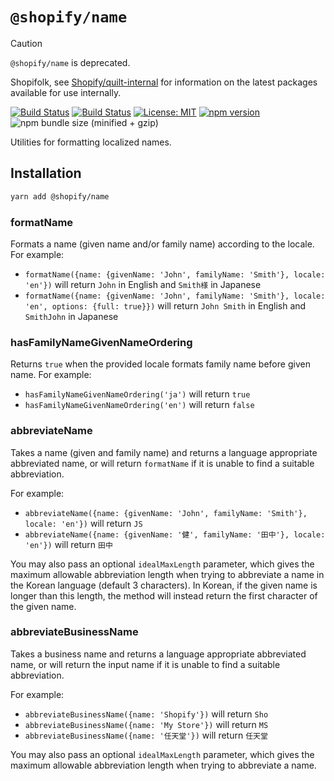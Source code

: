 # `@shopify/name`

> [!CAUTION]
>
> `@shopify/name` is deprecated.
>
> Shopifolk, see
> [Shopify/quilt-internal](https://github.com/shopify/quilt-internal) for
> information on the latest packages available for use internally.

[![Build Status](https://github.com/Shopify/quilt/workflows/Node-CI/badge.svg?branch=main)](https://github.com/Shopify/quilt/actions?query=workflow%3ANode-CI)
[![Build Status](https://github.com/Shopify/quilt/workflows/Ruby-CI/badge.svg?branch=main)](https://github.com/Shopify/quilt/actions?query=workflow%3ARuby-CI)
[![License: MIT](https://img.shields.io/badge/License-MIT-green.svg)](LICENSE.md) [![npm version](https://badge.fury.io/js/%40shopify%2Fname.svg)](https://badge.fury.io/js/%40shopify%2Fname)
![npm bundle size (minified + gzip)](https://img.shields.io/bundlephobia/minzip/%40shopify%2Fname.svg)

Utilities for formatting localized names.

## Installation

```bash
yarn add @shopify/name
```

### formatName

Formats a name (given name and/or family name) according to the locale. For example:

- `formatName({name: {givenName: 'John', familyName: 'Smith'}, locale: 'en'})` will return `John` in English and `Smith様` in Japanese
- `formatName({name: {givenName: 'John', familyName: 'Smith'}, locale: 'en', options: {full: true}})` will return `John Smith` in English and `SmithJohn` in Japanese

### hasFamilyNameGivenNameOrdering

Returns `true` when the provided locale formats family name before given name.
For example:

- `hasFamilyNameGivenNameOrdering('ja')` will return `true`
- `hasFamilyNameGivenNameOrdering('en')` will return `false`

### abbreviateName

Takes a name (given and family name) and returns a language appropriate abbreviated name, or will return `formatName` if
it is unable to find a suitable abbreviation.

For example:

- `abbreviateName({name: {givenName: 'John', familyName: 'Smith'}, locale: 'en'})` will return `JS`
- `abbreviateName({name: {givenName: '健', familyName: '田中'}, locale: 'en'})` will return `田中`

You may also pass an optional `idealMaxLength` parameter, which gives the maximum allowable abbreviation length when
trying to abbreviate a name in the Korean language (default 3 characters). In Korean, if the given name is longer than
this length, the method will instead return the first character of the given name.

### abbreviateBusinessName

Takes a business name and returns a language appropriate abbreviated name, or will return the input name if it is unable to find
a suitable abbreviation.

For example:

- `abbreviateBusinessName({name: 'Shopify'})` will return `Sho`
- `abbreviateBusinessName({name: 'My Store'})` will return `MS`
- `abbreviateBusinessName({name: '任天堂'})` will return `任天堂`

You may also pass an optional `idealMaxLength` parameter, which gives the maximum allowable abbreviation length when
trying to abbreviate a name.

